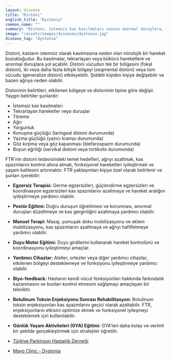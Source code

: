 ```yaml
---
layout: disease
title: "Distoni"
english_title: "Dystonia"
common_name: ""
summary: "Distoni, istemsiz kas kasılmaları sonucu anormal duruşlara, tekrarlayan hareketlere veya titremelere neden olan bir hareket bozukluğudur."
image: "/assets/images/diseases/dystonia.jpg"
disease_tag: "dystonia"
---
```





Distoni, kasların istemsiz olarak kasılmasına neden olan nörolojik bir hareket bozukluğudur. Bu kasılmalar, tekrarlayan veya bükücü hareketlere ve anormal duruşlara yol açabilir. Distoni vücudun tek bir bölgesini (fokal distoni), iki veya daha fazla bitişik bölgeyi (segmental distoni) veya tüm vücudu (generalize distoni) etkileyebilir. Şiddeti kişiden kişiye değişebilir ve bazen ağrıya neden olabilir.


Distoninin belirtileri, etkilenen bölgeye ve distoninin tipine göre değişir. Yaygın belirtiler şunlardır:

*   İstemsiz kas kasılmaları
*   Tekrarlayan hareketler veya duruşlar
*   Titreme
*   Ağrı
*   Yorgunluk
*   Konuşma güçlüğü (laringeal distoni durumunda)
*   Yazma güçlüğü (yazıcı krampı durumunda)
*   Göz kırpma veya göz kapanması (blefarospazm durumunda)
*   Boyun eğriliği (servikal distoni veya tortikolis durumunda)


FTR'nin distoni tedavisindeki temel hedefleri, ağrıyı azaltmak, kas spazmlarını kontrol altına almak, fonksiyonel hareketleri iyileştirmek ve yaşam kalitesini artırmaktır. FTR yaklaşımları kişiye özel olarak belirlenir ve şunları içerebilir:

*   **Egzersiz Terapisi:** Germe egzersizleri, güçlendirme egzersizleri ve koordinasyon egzersizleri kas spazmlarını azaltmaya ve hareket aralığını iyileştirmeye yardımcı olabilir.
*   **Postür Eğitimi:** Doğru duruşun öğretilmesi ve korunması, anormal duruşları düzeltmeye ve kas gerginliğini azaltmaya yardımcı olabilir.
*   **Manuel Terapi:** Masaj, yumuşak doku mobilizasyonu ve eklem mobilizasyonu, kas spazmlarını azaltmaya ve ağrıyı hafifletmeye yardımcı olabilir.
*   **Duyu Motor Eğitimi:** Duyu girdilerini kullanarak hareket kontrolünü ve koordinasyonu iyileştirmeyi amaçlar.
*   **Yardımcı Cihazlar:** Ateller, ortezler veya diğer yardımcı cihazlar, etkilenen bölgeyi desteklemeye ve fonksiyonu iyileştirmeye yardımcı olabilir.
*   **Biyo-feedback:** Hastanın kendi vücut fonksiyonları hakkında farkındalık kazanmasını ve bunları kontrol etmesini sağlamayı amaçlayan bir tekniktir.
*   **Botulinum Toksin Enjeksiyonu Sonrası Rehabilitasyon:** Botulinum toksin enjeksiyonları kas spazmlarını geçici olarak azaltabilir. FTR, enjeksiyonların etkisini optimize etmek ve fonksiyonel iyileşmeyi desteklemek için kullanılabilir.
*   **Günlük Yaşam Aktiviteleri (GYA) Eğitimi:** GYA'leri daha kolay ve verimli bir şekilde gerçekleştirmek için stratejiler öğretilir.


*   [Türkiye Parkinson Hastalığı Derneği](https://www.parkinson.org.tr/)
*   [Mayo Clinic - Dystonia](https://www.mayoclinic.org/diseases-conditions/dystonia/symptoms-causes/syc-20350420)

